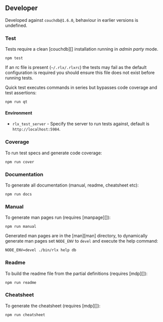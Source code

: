 ## Developer

Developed against `couchdb@1.6.0`, behaviour in earlier versions is undefined.

### Test

Tests require a clean [couchdb][] installation running in *admin party* mode.

```
npm test
```

If an rc file is present (`~/.rlx/.rlxrc`) the tests may fail as the default configuration is required you should ensure this file does not exist before running tests.

Quick test executes commands in series but bypasses code coverage and test assertions:

```
npm run qt
```

#### Environment

* `rlx_test_server` - Specify the server to run tests against, default is `http://localhost:5984`.

### Coverage

To run test specs and generate code coverage:

```
npm run cover
```

### Documentation

To generate all documentation (manual, readme, cheatsheet etc):

```
npm run docs
```

### Manual

To generate man pages run (requires [manpage][]):

```
npm run manual
```

Generated man pages are in the [man][man] directory, to dynamically generate man pages set `NODE_ENV` to `devel` and execute the help command:

```
NODE_ENV=devel ./bin/rlx help db
```

### Readme

To build the readme file from the partial definitions (requires [mdp][]):

```
npm run readme
```

### Cheatsheet

To generate the cheatsheet (requires [mdp][]):

```
npm run cheatsheet
```
